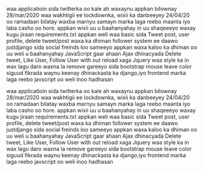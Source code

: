 waa applicatioin sida twitterka oo kale ah
waxaynu appkan bilownay 28/mar/2020 waa wakhtigii ee lockdownka, wixii ka danbeeyey 24/04/20 oo ramadaan bilatay waxba marnyu samayn marka laga reebo maanta iyo laba casho oo hore.
appkan wixii uu u baahanyahay in uu shaqeeeyo waxay kugu jiraan requirements.txt appkan weli waa basic sida Tweet post, user profile, delete tweet/post waxa ka dhiman follower system ee daawo justdjango sida social freinds loo sameeyo appkan waxa kaloo ka dhiman oo uu weli u baahanyahay JavaScript gaar ahaan Ajax dhinacyada Delete tweet, Like User, Follow User with out reload xaga Jquery waa style ka in wax lagu daro waxna la remove gareeyo sida bootstrap mouse leave color
siguud fikrada waynu keenay dhinackasta ka django,iyo frontend marka laga reebo javscript oo weli inoo hadhasan

waa applicatioin sida twitterka oo kale ah
waxaynu appkan bilownay 28/mar/2020 waa wakhtigii ee lockdownka, wixii ka danbeeyey 24/04/20 oo ramadaan bilatay waxba marnyu samayn marka laga reebo maanta iyo laba casho oo hore.
appkan wixii uu u baahanyahay in uu shaqeeeyo waxay kugu jiraan requirements.txt appkan weli waa basic sida Tweet post, user profile, delete tweet/post waxa ka dhiman follower system ee daawo justdjango sida social freinds loo sameeyo appkan waxa kaloo ka dhiman oo uu weli u baahanyahay JavaScript gaar ahaan Ajax dhinacyada Delete tweet, Like User, Follow User with out reload xaga Jquery waa style ka in wax lagu daro waxna la remove gareeyo sida bootstrap mouse leave color
siguud fikrada waynu keenay dhinackasta ka django,iyo frontend marka laga reebo javscript oo weli inoo hadhasan


